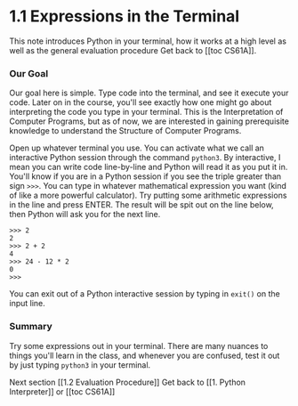 # 1.1 Expressions in the Terminal
This note introduces Python in your terminal, how it works at a high level as well as the general evaluation procedure
Get back to [[toc CS61A]].

### Our Goal
Our goal here is simple. Type code into the terminal, and see it execute your code. Later on in the course, you'll see exactly how one might go about interpreting the code you type in your terminal. This is the Interpretation of Computer Programs, but as of now, we are interested in gaining prerequisite knowledge to understand the Structure of Computer Programs.

Open up whatever terminal you use. You can activate what we call an interactive Python session through the command `python3`. By interactive, I mean you can write code line-by-line and Python will read it as you put it in. You'll know if you are in a Python session if you see the triple greater than sign `>>>`. You can type in whatever mathematical expression you want (kind of like a more powerful calculator). Try putting some arithmetic expressions in the line and press ENTER. The result will be spit out on the line below, then Python will ask you for the next line.

```
>>> 2
2
>>> 2 + 2
4
>>> 24 - 12 * 2
0
>>>
```

You can exit out of a Python interactive session by typing in `exit()` on the input line. 



### Summary
Try some expressions out in your terminal. There are many nuances to things you'll learn in the class, and whenever you are confused, test it out by just typing `python3` in your terminal. 

Next section [[1.2 Evaluation Procedure]]
Get back to [[1. Python Interpreter]] or [[toc CS61A]] 